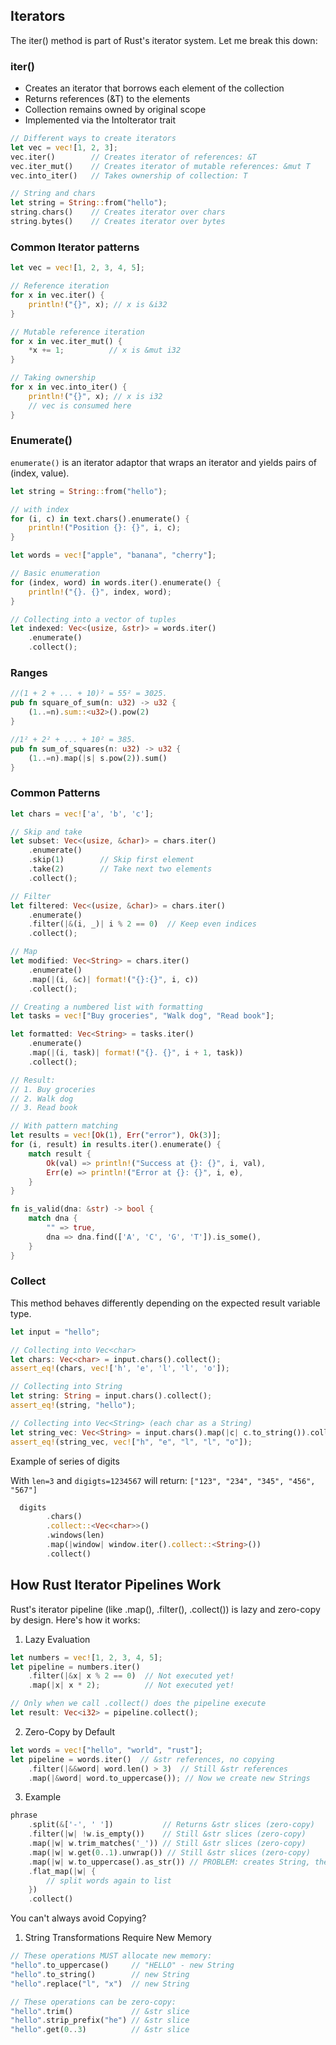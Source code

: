 ## Iterators

The iter() method is part of Rust's iterator system. Let me break this down:

### iter()  

- Creates an iterator that borrows each element of the collection
- Returns references (&T) to the elements
- Collection remains owned by original scope
- Implemented via the IntoIterator trait

```rust
// Different ways to create iterators
let vec = vec![1, 2, 3];
vec.iter()        // Creates iterator of references: &T
vec.iter_mut()    // Creates iterator of mutable references: &mut T
vec.into_iter()   // Takes ownership of collection: T

// String and chars
let string = String::from("hello");
string.chars()    // Creates iterator over chars
string.bytes()    // Creates iterator over bytes
```

### Common Iterator patterns

```rust
let vec = vec![1, 2, 3, 4, 5];

// Reference iteration
for x in vec.iter() {
    println!("{}", x); // x is &i32
}

// Mutable reference iteration
for x in vec.iter_mut() {
    *x += 1;          // x is &mut i32
}

// Taking ownership
for x in vec.into_iter() {
    println!("{}", x); // x is i32
    // vec is consumed here
}
```

### Enumerate()

`enumerate()` is an iterator adaptor that wraps an iterator and yields pairs of
(index, value).

```rust
let string = String::from("hello");

// with index
for (i, c) in text.chars().enumerate() {
    println!("Position {}: {}", i, c);
}
```

```rust
let words = vec!["apple", "banana", "cherry"];

// Basic enumeration
for (index, word) in words.iter().enumerate() {
    println!("{}. {}", index, word);
}

// Collecting into a vector of tuples
let indexed: Vec<(usize, &str)> = words.iter()
    .enumerate()
    .collect();
```

### Ranges

```rust
//(1 + 2 + ... + 10)² = 55² = 3025.
pub fn square_of_sum(n: u32) -> u32 {
    (1..=n).sum::<u32>().pow(2)
}

//1² + 2² + ... + 10² = 385.
pub fn sum_of_squares(n: u32) -> u32 {
    (1..=n).map(|s| s.pow(2)).sum()
}

```

### Common Patterns

```rust
let chars = vec!['a', 'b', 'c'];

// Skip and take
let subset: Vec<(usize, &char)> = chars.iter()
    .enumerate()
    .skip(1)        // Skip first element
    .take(2)        // Take next two elements
    .collect();

// Filter
let filtered: Vec<(usize, &char)> = chars.iter()
    .enumerate()
    .filter(|&(i, _)| i % 2 == 0)  // Keep even indices
    .collect();

// Map
let modified: Vec<String> = chars.iter()
    .enumerate()
    .map(|(i, &c)| format!("{}:{}", i, c))
    .collect();
```

```rust
// Creating a numbered list with formatting
let tasks = vec!["Buy groceries", "Walk dog", "Read book"];

let formatted: Vec<String> = tasks.iter()
    .enumerate()
    .map(|(i, task)| format!("{}. {}", i + 1, task))
    .collect();

// Result:
// 1. Buy groceries
// 2. Walk dog
// 3. Read book

// With pattern matching
let results = vec![Ok(1), Err("error"), Ok(3)];
for (i, result) in results.iter().enumerate() {
    match result {
        Ok(val) => println!("Success at {}: {}", i, val),
        Err(e) => println!("Error at {}: {}", i, e),
    }
}
```

```rust
fn is_valid(dna: &str) -> bool {
    match dna {
        "" => true,
        dna => dna.find(['A', 'C', 'G', 'T']).is_some(),
    }
}
```

### Collect

This method behaves differently depending on the expected result variable type.

```rust
let input = "hello";

// Collecting into Vec<char>
let chars: Vec<char> = input.chars().collect();
assert_eq!(chars, vec!['h', 'e', 'l', 'l', 'o']);

// Collecting into String
let string: String = input.chars().collect();
assert_eq!(string, "hello");

// Collecting into Vec<String> (each char as a String)
let string_vec: Vec<String> = input.chars().map(|c| c.to_string()).collect();
assert_eq!(string_vec, vec!["h", "e", "l", "l", "o"]);
```

  Example of series of digits

With `len=3` and `digigts=1234567` will return:
`["123", "234", "345", "456", "567"]`

```rust
  digits
        .chars()
        .collect::<Vec<char>>()
        .windows(len)
        .map(|window| window.iter().collect::<String>())
        .collect()
```

## How Rust Iterator Pipelines Work

Rust's iterator pipeline (like .map(), .filter(), .collect()) is lazy and zero-copy by design. Here's how it works:

1. Lazy Evaluation

```rust
let numbers = vec![1, 2, 3, 4, 5];
let pipeline = numbers.iter()
    .filter(|&x| x % 2 == 0)  // Not executed yet!
    .map(|x| x * 2);          // Not executed yet!

// Only when we call .collect() does the pipeline execute
let result: Vec<i32> = pipeline.collect();
```

2. Zero-Copy by Default
```rust
let words = vec!["hello", "world", "rust"];
let pipeline = words.iter()  // &str references, no copying
    .filter(|&&word| word.len() > 3)  // Still &str references
    .map(|&word| word.to_uppercase()); // Now we create new Strings
```
3. Example

```rust
phrase
    .split(&['-', ' '])           // Returns &str slices (zero-copy)
    .filter(|w| !w.is_empty())    // Still &str slices (zero-copy)
    .map(|w| w.trim_matches('_')) // Still &str slices (zero-copy)
    .map(|w| w.get(0..1).unwrap()) // Still &str slices (zero-copy)
    .map(|w| w.to_uppercase().as_str()) // PROBLEM: creates String, then borrows
    .flat_map(|w| {
        // split words again to list
    })
    .collect()
```    

You can't always avoid Copying?

1. String Transformations Require New Memory

```rust
// These operations MUST allocate new memory:
"hello".to_uppercase()     // "HELLO" - new String
"hello".to_string()        // new String
"hello".replace("l", "x")  // new String

// These operations can be zero-copy:
"hello".trim()             // &str slice
"hello".strip_prefix("he") // &str slice
"hello".get(0..3)          // &str slice
```
